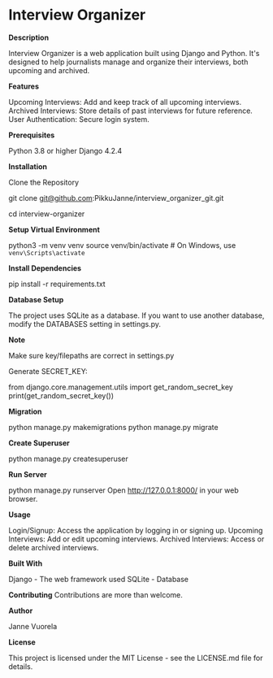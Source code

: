 # Interview Organizer

**Description**

Interview Organizer is a web application built using Django and Python. It's designed to help journalists manage and organize their interviews, both upcoming and archived.

**Features**

Upcoming Interviews: Add and keep track of all upcoming interviews.
Archived Interviews: Store details of past interviews for future reference.
User Authentication: Secure login system.

**Prerequisites**

Python 3.8 or higher
Django 4.2.4

**Installation**

Clone the Repository

git clone git@github.com:PikkuJanne/interview_organizer_git.git

cd interview-organizer

**Setup Virtual Environment**

python3 -m venv venv
source venv/bin/activate  # On Windows, use `venv\Scripts\activate`

**Install Dependencies**

pip install -r requirements.txt

**Database Setup**

The project uses SQLite as a database. If you want to use another database, modify the DATABASES setting in settings.py.

**Note**

Make sure key/filepaths are correct in settings.py

Generate SECRET_KEY:

from django.core.management.utils import get_random_secret_key
print(get_random_secret_key())

**Migration**

python manage.py makemigrations
python manage.py migrate

**Create Superuser**

python manage.py createsuperuser

**Run Server**

python manage.py runserver
Open http://127.0.0.1:8000/ in your web browser.

**Usage**

Login/Signup: Access the application by logging in or signing up.
Upcoming Interviews: Add or edit upcoming interviews.
Archived Interviews: Access or delete archived interviews.

**Built With**

Django - The web framework used
SQLite - Database

**Contributing**
Contributions are more than welcome.

**Author**

Janne Vuorela

**License**

This project is licensed under the MIT License - see the LICENSE.md file for details.



